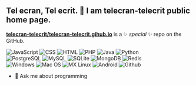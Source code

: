 ## Tel ecran, Tel ecrit. 👋 I am telecran-telecrit public home page.


**[telecran-telecrit/telecran-telecrit.gihub.io](https://github.com/telecran-telecrit/telecran-telecrit.github.io)** is a ✨ _special_ ✨ repo on the GitHub.

![JavaScript](https://shields.io/badge/JavaScript-FFEE00?logo=JavaScript&logoColor=grey&style=for-the-badge)
![CSS](https://img.shields.io/badge/CSS%203-1572B6?style=for-the-badge&logo=css3&logoColor=white)
![HTML](https://img.shields.io/badge/HTML%205-E34F26?style=for-the-badge&logo=html5&logoColor=black)
![PHP](https://img.shields.io/badge/PHP-777BB4?style=for-the-badge&logo=php&logoColor=white)
![Java](https://img.shields.io/badge/Java%208-ED8B00?style=for-the-badge&logo=openjdk&logoColor=darkblue)
![Python](https://img.shields.io/badge/Python-3776AB?style=for-the-badge&logo=python&logoColor=yellow) <br/>
![PostgreSQL](https://img.shields.io/badge/PostgreSQL-4169E1?style=for-the-badge&logo=postgresql&logoColor=white)
![MySQL](https://img.shields.io/badge/MySQL-4479A1?style=for-the-badge&logo=mysql&logoColor=white)
![SQLite](https://img.shields.io/badge/SQLite-003B57?style=for-the-badge&logo=sqlite&logoColor=white)
![MongoDB](https://img.shields.io/badge/MongoDB-47A248?style=for-the-badge&logo=mongodb&logoColor=white)
![Redis](https://img.shields.io/badge/Redis-red?style=for-the-badge&logo=redis&logoColor=white) <br/>
![Windows](https://img.shields.io/badge/Windows-0078D6?style=flat&logo=windows&logoColor=white)
![Mac OS](https://img.shields.io/badge/macOS-158F4C?style=flat&logo=apple&logoColor=violet)
![MX Linux](https://img.shields.io/badge/MX_Linux-000?style=flat&logo=mx-linux&logoColor=white)
![Android](https://img.shields.io/badge/Android-EFEFEF?style=flat&logo=android&logoColor=78C257)
![Github](https://img.shields.io/badge/GitHub-181717?style=flat&logo=github&logoColor=white)


- 💬 Ask me about programming
  
<!--
Here are some ideas to get you started:

- 👯 I’m looking to collaborate on ...
- 📫 How to reach me: ...
- ⚡ Fun fact: ...
-->
